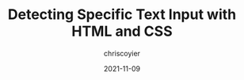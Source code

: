 ---
author: chriscoyier
date: 2021-11-09
publisher: css
tags:
  - html
  - css
target_url: https://css-tricks.com/detecting-specific-text-input-with-html-and-css/
title: Detecting Specific Text Input with HTML and CSS
---